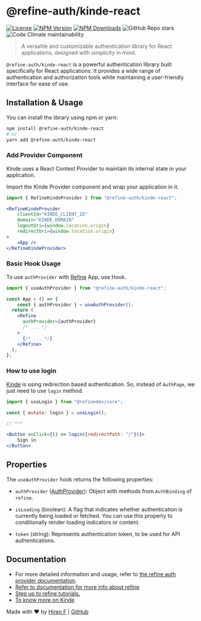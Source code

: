 # @refine-auth/kinde-react

[![License](https://img.shields.io/badge/license-MIT-blue.svg)](https://opensource.org/licenses/MIT)
[![NPM Version](https://img.shields.io/npm/v/@refine-auth/kinde-react.svg)](https://www.npmjs.com/package/@refine-auth/kinde-react)
[![NPM Downloads](https://img.shields.io/npm/dt/@refine-auth/kinde-react.svg)](https://www.npmjs.com/package/@refine-auth/kinde-react)
![GitHub Repo stars](https://img.shields.io/github/stars/hirenf14/refine-auth-kinde-react)
![Code Climate maintainability](https://img.shields.io/codeclimate/maintainability/hirenf14/refine-auth-kinde-react)



> A versatile and customizable authentication library for React applications, designed with simplicity in mind.

`@refine-auth/kinde-react` is a powerful authentication library built specifically for React applications. It provides a wide range of authentication and authorization tools while maintaining a user-friendly interface for ease of use.

## Installation & Usage

You can install the library using npm or yarn:

```sh
npm install @refine-auth/kinde-react
# or
yarn add @refine-auth/kinde-react

```

### Add Provider Component
Kinde uses a React Context Provider to maintain its internal state in your application.

Import the Kinde Provider component and wrap your application in it.

```jsx
import { RefineKindeProvider } from "@refine-auth/kinde-react";

<RefineKindeProvider
    clientId="KINDE_CLIENT_ID"
    domain="KINDE_DOMAIN"
    logoutUri={window.location.origin}
    redirectUri={window.location.origin}
>
    <App />
</RefineKindeProvider>
```

### Basic Hook Usage

To use `authProvider` with [Refine](https://refine.dev) App, use Hook.

```jsx
import { useAuthProvider } from "@refine-auth/kinde-react";

const App = () => {
    const { authProvider } = useAuthProvider();
  return (
    <Refine
      authProvider={authProvider}
      /* ... */
    >
      {/* ... */}
    </Refine>
  );
};

```

### How to use login
[Kinde](https://kinde.com/) is using redirection based authentication. So, instead of `AuthPage`, we just need to use `login` method.

```jsx
import { useLogin } from "@refinedev/core";

const { mutate: login } = useLogin();

// ***

<Button onClick={() => login({redirectPath: "/"})}>
    Sign in
</Button>

```

## Properties

The `useAuthProvider` hook returns the following properties:

- `authProvider` ([AuthProvider](https://refine.dev/docs/api-reference/core/providers/auth-provider/#methods)): Object with methods from `AuthBinding` of `refine`.

- `isLoading` (boolean): A flag that indicates whether authentication is currently being loaded or fetched. You can use this property to conditionally render loading indicators or content.

- `token` (string): Represents authentication token, to be used for API authentications.


## Documentation
- For more detailed information and usage, refer to [the refine auth provider documentation](https://refine.dev/docs/api-reference/core/providers/auth-provider/).
- [Refer to documentation for more info about refine](https://refine.dev/docs/)
- [Step up to refine tutorials.](https://refine.dev/docs/tutorial/introduction/index/)
- [To know more on Kinde](https://kinde.com/docs/)


Made with ❤️ by [Hiren F](https://hirenf.vercel.app/) | [GitHub](https://github.com/hirenf14/refine-auth-kinde-react)